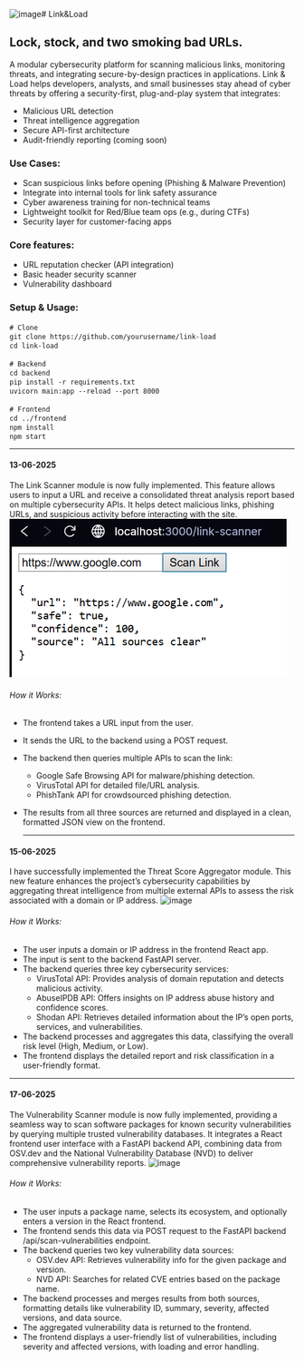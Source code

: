 ![image](https://github.com/user-attachments/assets/9d4afee0-9d16-4440-8f81-c8e43a5837fb)﻿# Link&Load
## Lock, stock, and two smoking bad URLs.
A modular cybersecurity platform for scanning malicious links, monitoring threats, and integrating secure-by-design practices in applications.
Link & Load helps developers, analysts, and small businesses stay ahead of cyber threats by offering a security-first, plug-and-play system that integrates:
- Malicious URL detection
- Threat intelligence aggregation
- Secure API-first architecture
- Audit-friendly reporting (coming soon)

### Use Cases:
- Scan suspicious links before opening (Phishing & Malware Prevention)
- Integrate into internal tools for link safety assurance
- Cyber awareness training for non-technical teams
- Lightweight toolkit for Red/Blue team ops (e.g., during CTFs)
- Security layer for customer-facing apps

### Core features:
- URL reputation checker (API integration)
- Basic header security scanner
- Vulnerability dashboard

### Setup & Usage:
```
# Clone
git clone https://github.com/yourusername/link-load
cd link-load

# Backend
cd backend
pip install -r requirements.txt
uvicorn main:app --reload --port 8000

# Frontend
cd ../frontend
npm install
npm start

```
***
#### 13-06-2025
The Link Scanner module is now fully implemented. This feature allows users to input a URL and receive a consolidated threat analysis report based on multiple cybersecurity APIs. It helps detect malicious links, phishing URLs, and suspicious activity before interacting with the site.
![alt text](image.png)
######  How it Works:
 - The frontend takes a URL input from the user.
 - It sends the URL to the backend using a POST request.
 - The backend then queries multiple APIs to scan the link:
   - Google Safe Browsing API for malware/phishing detection.
   - VirusTotal API for detailed file/URL analysis.
   - PhishTank API for crowdsourced phishing detection.
 - The results from all three sources are returned and displayed in a clean, formatted JSON view on the frontend.

   ***
#### 15-06-2025
I have successfully implemented the Threat Score Aggregator module. This new feature enhances the project’s cybersecurity capabilities by aggregating threat intelligence from multiple external APIs to assess the risk associated with a domain or IP address.
![image](https://github.com/user-attachments/assets/8f84f099-308f-43b2-bd5c-d90fb0c1e9ad)
######  How it Works: 
 - The user inputs a domain or IP address in the frontend React app.
 - The input is sent to the backend FastAPI server.
 - The backend queries three key cybersecurity services:
   - VirusTotal API: Provides analysis of domain reputation and detects malicious activity.
   - AbuseIPDB API: Offers insights on IP address abuse history and confidence scores.
   - Shodan API: Retrieves detailed information about the IP’s open ports, services, and vulnerabilities.
 - The backend processes and aggregates this data, classifying the overall risk level (High, Medium, or Low).
 - The frontend displays the detailed report and risk classification in a user-friendly format.

***
#### 17-06-2025
The Vulnerability Scanner module is now fully implemented, providing a seamless way to scan software packages for known security vulnerabilities by querying multiple trusted vulnerability databases. It integrates a React frontend user interface with a FastAPI backend API, combining data from OSV.dev and the National Vulnerability Database (NVD) to deliver comprehensive vulnerability reports.
![image](https://github.com/user-attachments/assets/a4971f20-6db9-43b5-8b66-5c78d059febf)
######  How it Works: 
- The user inputs a package name, selects its ecosystem, and optionally enters a version in the React frontend.
- The frontend sends this data via POST request to the FastAPI backend /api/scan-vulnerabilities endpoint.
- The backend queries two key vulnerability data sources:
   - OSV.dev API: Retrieves vulnerability info for the given package and version.
   - NVD API: Searches for related CVE entries based on the package name.
- The backend processes and merges results from both sources, formatting details like vulnerability ID, summary, severity, affected versions, and data source.
- The aggregated vulnerability data is returned to the frontend.
- The frontend displays a user-friendly list of vulnerabilities, including severity and affected versions, with loading and error handling.




